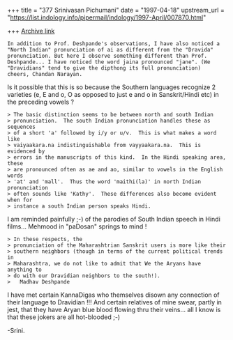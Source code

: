 +++
title = "377 Srinivasan Pichumani"
date = "1997-04-18"
upstream_url = "https://list.indology.info/pipermail/indology/1997-April/007870.html"

+++
[Archive link](https://list.indology.info/pipermail/indology/1997-April/007870.html)


	In addition to Prof. Deshpande's observations, I have also noticed a
	"North Indian" pronunciation of ai as different from the "Dravida"
	pronunciation. But here I observe something different than Prof.
	Deshpande... I have noticed the word jaina pronounced "jane". (We
	"Dravidians" tend to give the dipthong its full pronunciation)
	cheers, Chandan Narayan.

Is it possible that this is so because the Southern languages 
recognize 2 varieties (e, E and o, O as opposed to just e and o
in Sanskrit/Hindi etc) in the preceding vowels ?

	> The basic distinction seems to be between north and south Indian
	> pronunciation.  The south Indian pronunciation handles these as sequences
	> of a short 'a' followed by i/y or u/v.  This is what makes a word like
	> vaiyaakara.na indistinguishable from vayyaakara.na.  This is evidenced by
	> errors in the manuscripts of this kind.  In the Hindi speaking area, these
	> are pronounced often as ae and ao, similar to vowels in the English words
	> 'at' and 'mall'.  Thus the word 'maithi(la)' in north Indian pronunciation
	> often sounds like 'Kathy'.  These differences also become evident when for
	> instance a south Indian person speaks Hindi.  

I am reminded painfully ;-)
of the parodies of South Indian speech in Hindi films... Mehmood
in "paDosan" springs to mind !

	> In these respects, the
	> pronunciation of the Maharashtrian Sanskrit users is more like their
	> southern neighbors (though in terms of the current political trends in
	> Maharashtra, we do not like to admit that We the Aryans have anything to
	> do with our Dravidian neighbors to the south!).
	> 	Madhav Deshpande

I have met certain KannaDigas who themselves disown any connection 
of their language to Dravidian !!!  And certain relatives of mine
swear, partly in jest, that they have Aryan blue blood flowing thru 
their veins... all I know is that these jokers are all hot-blooded ;-)

-Srini.




